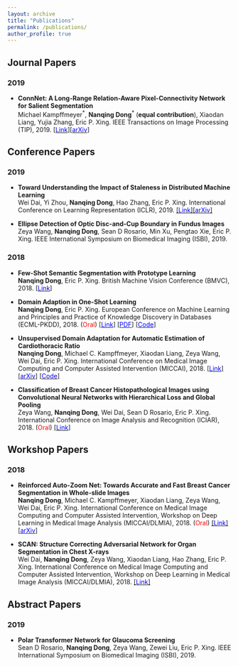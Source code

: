 ```yaml
---
layout: archive
title: "Publications"
permalink: /publications/
author_profile: true
---
```


## Journal Papers
### 2019
* **ConnNet: A Long-Range Relation-Aware Pixel-Connectivity Network for Salient Segmentation**  
   Michael Kampffmeyer<sup>\*</sup>, **Nanqing Dong**<sup>\*</sup> (**equal contribution**), Xiaodan Liang, Yujia Zhang, Eric P. Xing. IEEE Transactions on Image Processing (TIP), 2019. [[<span style="color:blue">Link</span>]](https://ieeexplore.ieee.org/abstract/document/8576646)[[<span style="color:blue">arXiv</span>]](https://arxiv.org/pdf/1804.07836.pdf)

## Conference Papers
### 2019
* **Toward Understanding the Impact of Staleness in Distributed Machine Learning**  
  Wei Dai, Yi Zhou, **Nanqing Dong**, Hao Zhang, Eric P. Xing. International Conference on Learning Representation (ICLR), 2019. [[<span style="color:blue">Link</span>]](https://openreview.net/forum?id=BylQV305YQ)[[<span style="color:blue">arXiv</span>]](https://arxiv.org/pdf/1810.03264.pdf)

* **Ellipse Detection of Optic Disc-and-Cup Boundary in Fundus Images**  
  Zeya Wang, **Nanqing Dong**, Sean D Rosario, Min Xu, Pengtao Xie, Eric P. Xing. IEEE International Symposium on Biomedical Imaging (ISBI), 2019. 
  <!-- [[<span style="color:blue">PDF</span>]](https://nanqingd.github.io/files/ISBI_2019_Camera_Ready.pdf) -->

### 2018
* **Few-Shot Semantic Segmentation with Prototype Learning**  
  **Nanqing Dong**, Eric P. Xing. British Machine Vision Conference (BMVC), 2018.  [[<span style="color:blue">Link</span>]](http://bmvc2018.org/contents/papers/0255.pdf)

* **Domain Adaption in One-Shot Learning**  
  **Nanqing Dong**, Eric P. Xing.  European Conference on Machine Learning and Principles and Practice of Knowledge Discovery in Databases (ECML-PKDD), 2018. (<span style="color:red">Oral</span>) [[<span style="color:blue">Link</span>]](https://link.springer.com/chapter/10.1007/978-3-030-10925-7_35) [[<span style="color:blue">PDF</span>]](https://github.com/NanqingD/DAOSL/blob/master/ECML_2018_Camera_Ready_Final.pdf) [[<span style="color:blue">Code</span>]](https://github.com/NanqingD/DAOSL)

* **Unsupervised Domain Adaptation for Automatic Estimation of Cardiothoracic Ratio**  
  **Nanqing Dong**, Michael C. Kampffmeyer, Xiaodan Liang, Zeya Wang, Wei Dai, Eric P. Xing.  International Conference on Medical Image Computing and Computer Assisted Intervention (MICCAI), 2018. [[<span style="color:blue">Link</span>]](https://link.springer.com/chapter/10.1007/978-3-030-00934-2_61) [[<span style="color:blue">arXiv</span>]](https://arxiv.org/pdf/1807.03434.pdf) [[<span style="color:blue">Code</span>]](https://drive.google.com/open?id=1RFz7GUeHx2dVMI3CWURb-aM6iUfSE5Fa)

* **Classification of Breast Cancer Histopathological Images using Convolutional Neural Networks with Hierarchical Loss and Global Pooling**  
  Zeya Wang, **Nanqing Dong**, Wei Dai, Sean D Rosario, Eric P. Xing. International Conference on Image Analysis and Recognition (ICIAR), 2018. (<span style="color:red">Oral</span>) [[<span style="color:blue">Link</span>]](https://link.springer.com/chapter/10.1007/978-3-319-93000-8_84)

## Workshop Papers
### 2018
* **Reinforced Auto-Zoom Net: Towards Accurate and Fast Breast Cancer Segmentation in Whole-slide Images**  
  **Nanqing Dong**, Michael C. Kampffmeyer, Xiaodan Liang, Zeya Wang, Wei Dai, Eric P. Xing. International Conference on Medical Image Computing and Computer Assisted Intervention, Workshop on Deep Learning in Medical Image Analysis (MICCAI/DLMIA), 2018. (<span style="color:red">Oral</span>) [[<span style="color:blue">Link</span>]](https://link.springer.com/chapter/10.1007/978-3-030-00889-5_36) [[<span style="color:blue">arXiv</span>]](https://arxiv.org/pdf/1807.11113.pdf)

* **SCAN: Structure Correcting Adversarial Network for Organ Segmentation in Chest X-rays**  
  Wei Dai, **Nanqing Dong**, Zeya Wang, Xiaodan Liang, Hao Zhang, Eric P. Xing. International Conference on Medical Image Computing and Computer Assisted Intervention, Workshop on Deep Learning in Medical Image Analysis (MICCAI/DLMIA), 2018. [[<span style="color:blue">Link</span>]](https://link.springer.com/chapter/10.1007/978-3-030-00889-5_30)

## Abstract Papers
### 2019
* **Polar Transformer Network for Glaucoma Screening**  
  Sean D Rosario, **Nanqing Dong**, Zeya Wang, Zewei Liu, Eric P. Xing. IEEE International Symposium on Biomedical Imaging (ISBI), 2019.